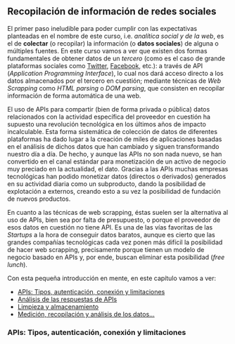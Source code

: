 ## Recopilación de información de redes sociales

El primer paso ineludible para poder cumplir con las expectativas planteadas en el
nombre de este curso, i.e. *analítica social y de la web*, es el de **colectar** (o recopilar)
la información (o **datos sociales**) de alguna o múltiples fuentes. 
En este curso vamos a ver que existen dos formas fundamentales de obtener datos de un 
*tercero* (como es el caso de grande plataformas sociales como [Twitter](https://twitter.com/), 
[Facebook](https://www.facebook.com), etc.): a través de API (*Application Programming
Interface*), lo cual nos dará acceso directo a los datos almacenados por el tercero
en cuestión; mediante técnicas de *Web Scrapping* como *HTML parsing* o *DOM parsing*, 
que consisten en recopilar información de forma automática de una web.

El uso de APIs para compartir (bien de forma privada o pública) datos relacionados con
la actividad específica del proveedor en cuestión ha supuesto una revolución tecnológica
en los últimos años de impacto incalculable. Esta forma sistemática de colección de datos
de diferentes plataformas ha dado lugar a la creación de miles de aplicaciones basadas
en el análisis de dichos datos que han cambiado y siguen transformando nuestro día a 
día. De hecho, y aunque las APIs no son nada nuevo, se han convertido en el canal estándar
para monetización de un activo de negocio muy preciado en la actualidad, el dato.
Gracias a las APIs muchas empresas tecnológicas han podido monetizar datos (directos
o derivados) generados en su actividad diaria como un subproducto, dando la posibilidad
de explotación a externos, creando esto a su vez la posibilidad de fundación de nuevos
productos.

En cuanto a las técnicas de web scrapping, éstas suelen ser la alternativa al uso de APIs,
bien sea por falta de presupuesto, o porque el proveedor de esos datos en cuestión no tiene
API. Es una de las vías favoritas de las *Startups* a la hora de conseguir datos baratos,
aunque es cierto que las grandes compañías tecnológicas cada vez ponen más difícil la posibilidad
de hacer web scrapping, precisamente porque tienen un modelo de negocio basado en APIs y,
por ende, buscan eliminar esta posibilidad (*free lunch*).

Con esta pequeña introducción en mente, en este capítulo vamos a ver:

- [APIs: Tipos, autenticación, conexión y limitaciones](apis)
- [Análisis de las respuestas de APIs]()
- [Limpieza y almacenamiento]()
- [Medición, recopilación y análisis de los datos...]()


### <a name="apis"></a> APIs: Tipos, autenticación, conexión y limitaciones
